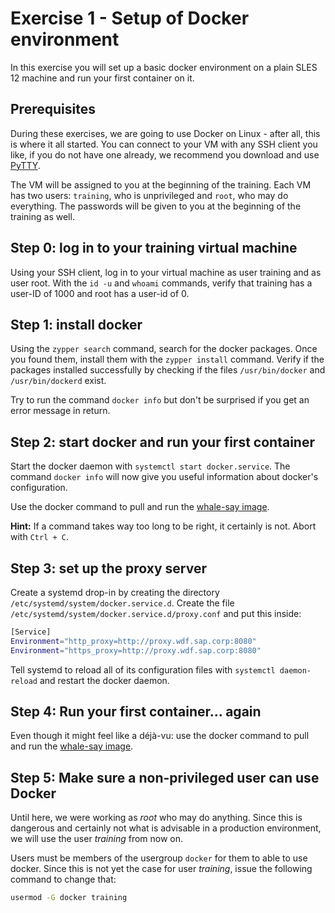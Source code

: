 # Exercise 1 - Setup of Docker environment

In this exercise you will set up a basic docker environment on a plain SLES 12 machine and run your first container on it.

## Prerequisites

During these exercises, we are going to use Docker on Linux - after all, this is where it all started.
You can connect to your VM with any SSH client you like, if you do not have one already, we recommend you download and use [PyTTY](https://plx172/K8S_Training/putty.exe).

The VM will be assigned to you at the beginning of the training. Each VM has two users: `training`, who is unprivileged and `root`, who may do everything. The passwords will be given to you at the beginning of the training as well.

## Step 0: log in to your training virtual machine

Using your SSH client, log in to your virtual machine as user training and as user root. With the `id -u` and `whoami` commands, verify that training has a user-ID of 1000 and root has a user-id of 0.

## Step 1: install docker

Using the `zypper search` command, search for the docker packages. Once you found them, install them with the `zypper install` command. Verify if the packages installed successfully by checking if the files `/usr/bin/docker` and `/usr/bin/dockerd` exist.

Try to run the command `docker info` but don't be surprised if you get an error message in return.

## Step 2: start docker and run your first container

Start the docker daemon with `systemctl start docker.service`. The command `docker info` will now give you useful information about docker's configuration.

Use the docker command to pull and run the [whale-say image](https://hub.docker.com/r/docker/whalesay/).

**Hint:** If a command takes way too long to be right, it certainly is not. Abort with `Ctrl + C`.

## Step 3: set up the proxy server

Create a systemd drop-in by creating the directory `/etc/systemd/system/docker.service.d`. Create the file `/etc/systemd/system/docker.service.d/proxy.conf` and put this inside:

```bash
[Service]
Environment="http_proxy=http://proxy.wdf.sap.corp:8080"
Environment="https_proxy=http://proxy.wdf.sap.corp:8080"
```

Tell systemd to reload all of its configuration files with `systemctl daemon-reload` and restart the docker daemon.

## Step 4:  Run your first container... again

Even though it might feel like a déjà-vu: use the docker command to pull and run the [whale-say image](https://hub.docker.com/r/docker/whalesay/).

## Step 5: Make sure a non-privileged user can use Docker

Until here, we were working as *root* who may do anything. Since this is dangerous and certainly not what is advisable in a production environment, we will use the user *training* from now on.

Users must be members of the usergroup `docker` for them to able to use docker. Since this is not yet the case for user *training*, issue the following command to change that:

```bash
usermod -G docker training
```
